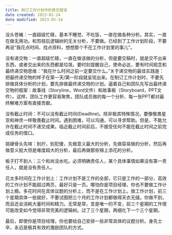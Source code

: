 ```yaml
---
title: 制订工作计划中的常见错误
date created: 2023-02-24
date modified: 2023-03-14
---
```


没头苍蝇：一直超级忙碌，基本不睡觉、不吃饭，一直在做各种分析。其实，一直在做无用功。和剪枝后逻辑树的无关分析，不要做。已经到了工作计划阶段，不要再说“我花点时间、找点资料，想想那个不在工作计划里的事儿”。

没有递交物：一直超级忙碌，一直在做该做的分析，但是要交稿时，就是交不出来东西，或者交出来的东西都是垃圾。要时刻提醒自己，使命必达，要有时间观念和最终递交物思维：“我在什么时间之前一定要交什么。”关于递交物的最佳实践是：把最终递交物的样子在第一天/第一阶段就呈现出来。在制订工作计划时，不要先排做具体分析的计划，要先排做最终递交物的计划。逼着自己和团队先写出最终递交物的框架：故事线（Storyline，Word文件）和故事板（Storyboard，PPT文件）。这样，团队工作更容易聚焦，团队成员做的每一个分析、每一张PPT都对最终解难方案有直接贡献。

没有截止时间：不可以没有截止时间(Deadline)。除非极其特殊情况，要像敬畏星空和神灵一样敬畏截止时间。遇到困难，可以沟通，可以寻求帮助。但是，不能允许在截止时间不递交成果。临近截止时间前后，不接受任何不能在截止时间之前完成任务的借口。

挑硬骨头先啃：别拧，别犯傻，先做意义最大的分析，先做容易做的分析，然后再做意义挺大但是难度超大的分析，最后再做那些锦上添花的分析。

板子打不到人：三个和尚没水吃。必须明确责任人，某个具体事情如果没有第一责任人，就是没有责任人。

花太多时间在工作计划上：工作计划不是工作的全部，它只是工作的一部分，高效的工作计划不能超过两页，最好只是一页。哪怕你是项目经理，你也不要做工作计划上瘾。多花时间在具体议题的分析上，而不是在工作计划上。做工作计划，前三个星期具体一些就好，不要试图把三个月的工作计划都做得天衣无缝。你做不到，而且还会消耗大量时间和精力。无常是常，变是唯一的不变，前三个星期的工作很可能改变如今觉得非常完美的逻辑树。过了三个星期，再细化下一个三个星期。

最后，即使你是项目经理，你也要给自己安排一些非常具体的议题分析。身先士卒，永远是极其有效的激励团队的方式。
